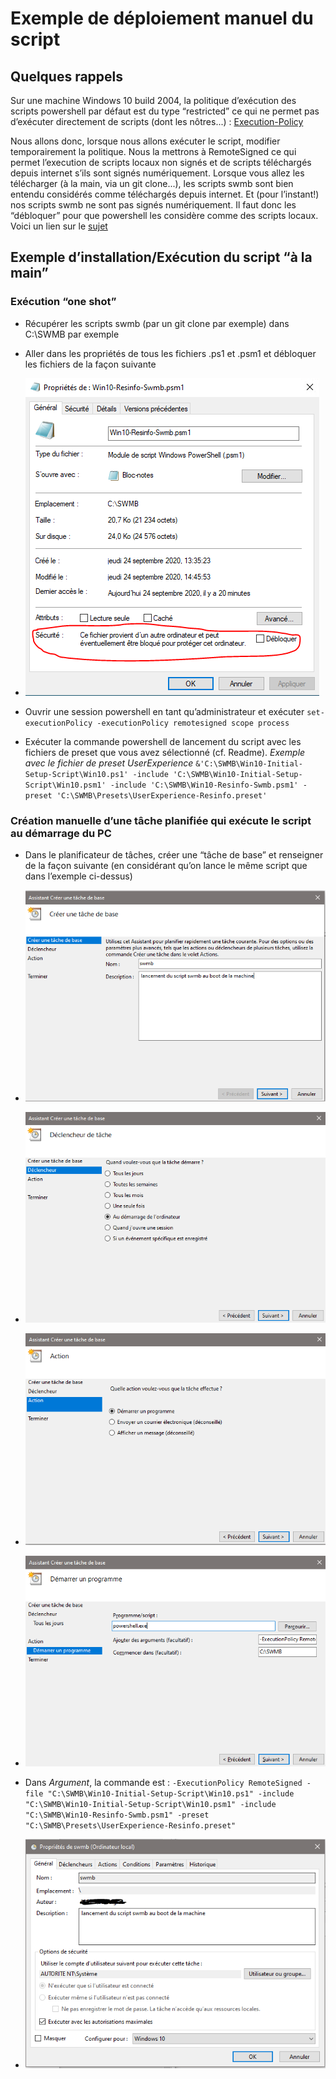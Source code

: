 # Exemple de déploiement manuel du script

## Quelques rappels

Sur une machine Windows 10 build 2004,  la politique d’exécution des scripts powershell par défaut est du type “restricted” ce qui ne permet pas d’exécuter directement de scripts (dont les nôtres...) : [Execution-Policy](https://docs.microsoft.com/en-us/powershell/module/microsoft.powershell.core/about/about_execution_policies?view=powershell-7)

Nous allons donc, lorsque nous allons exécuter le script, modifier temporairement la politique. Nous la mettrons à RemoteSigned ce qui permet l’execution de scripts locaux non signés et de scripts téléchargés depuis internet s’ils sont signés numériquement.
Lorsque vous allez les télécharger (à la main, via un git clone...), les scripts swmb sont bien entendu considérés comme téléchargés depuis internet. Et (pour l’instant!) nos scripts swmb ne sont pas signés numériquement. Il faut donc les “débloquer” pour que powershell les considère comme des scripts locaux.
Voici un lien sur le [sujet](https://social.technet.microsoft.com/Forums/en-US/06d3fe24-9bc7-41a5-b551-57a10e813d07/execution-policy-remotesigned-how-does-powershell-know-if-i-downloaded-the-script?forum=ITCG)

## Exemple d’installation/Exécution du script “à la main”

### Exécution “one shot”

* Récupérer les scripts swmb (par un git clone par exemple) dans C:\SWMB par exemple
  
* Aller dans les propriétés de tous les fichiers .ps1 et .psm1 et débloquer les fichiers de la façon suivante
* ![débloquer un fichier](img/unblock.png)
  
* Ouvrir une session powershell en tant qu’administrateur et exécuter `set-executionPolicy -executionPolicy remotesigned scope process`
  
* Exécuter la commande powershell de lancement du script avec les fichiers de preset que vous avez sélectionné (cf. Readme). *Exemple avec le fichier de preset UserExperience*
 `&'C:\SWMB\Win10-Initial-Setup-Script\Win10.ps1' -include 'C:\SWMB\Win10-Initial-Setup-Script\Win10.psm1' -include 'C:\SWMB\Win10-Resinfo-Swmb.psm1' -preset 'C:\SWMB\Presets\UserExperience-Resinfo.preset'`
  

### Création manuelle d’une tâche planifiée qui exécute le script au démarrage du PC
* Dans le planificateur de tâches, créer une “tâche de base” et renseigner de la façon suivante (en considérant qu’on lance le même script que dans l’exemple ci-dessus)
  
* ![tache1](img/task1.png)
  
* ![tache2](img/task2.png)
  
* ![tache3](img/task3.png)
  
* ![tache4](img/task4.png)
* Dans *Argument*, la commande est :
`-ExecutionPolicy RemoteSigned -file "C:\SWMB\Win10-Initial-Setup-Script\Win10.ps1" -include "C:\SWMB\Win10-Initial-Setup-Script\Win10.psm1" -include "C:\SWMB\Win10-Resinfo-Swmb.psm1" -preset "C:\SWMB\Presets\UserExperience-Resinfo.preset"`

* ![tache5](img/task5.png)